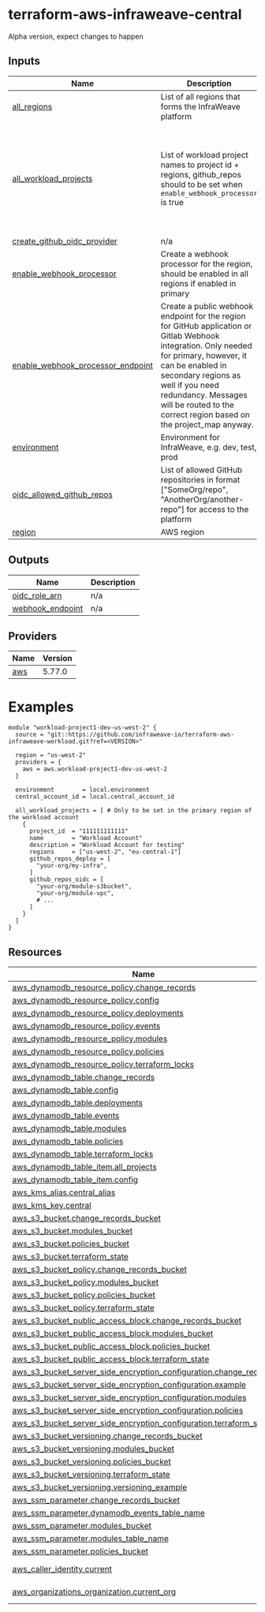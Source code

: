 # terraform-aws-infraweave-central

Alpha version, expect changes to happen

<!-- BEGIN_TF_DOCS -->

<!-- END_TF_DOCS -->
<!-- BEGINNING OF PRE-COMMIT-TERRAFORM DOCS HOOK -->


## Inputs

| Name | Description | Type | Default | Required |
|------|-------------|------|---------|:--------:|
| <a name="input_all_regions"></a> [all\_regions](#input\_all\_regions) | List of all regions that forms the InfraWeave platform | `list(string)` | n/a | yes |
| <a name="input_all_workload_projects"></a> [all\_workload\_projects](#input\_all\_workload\_projects) | List of workload project names to project id + regions, github\_repos should to be set when `enable_webhook_processor` is true | <pre>list(<br/>    object({<br/>      project_id          = string<br/>      name                = string<br/>      description         = string<br/>      regions             = list(string)<br/>      github_repos_deploy = list(string)<br/>      github_repos_oidc   = list(string)<br/>    })<br/>  )</pre> | n/a | yes |
| <a name="input_create_github_oidc_provider"></a> [create\_github\_oidc\_provider](#input\_create\_github\_oidc\_provider) | n/a | `bool` | `true` | no |
| <a name="input_enable_webhook_processor"></a> [enable\_webhook\_processor](#input\_enable\_webhook\_processor) | Create a webhook processor for the region, should be enabled in all regions if enabled in primary | `bool` | `false` | no |
| <a name="input_enable_webhook_processor_endpoint"></a> [enable\_webhook\_processor\_endpoint](#input\_enable\_webhook\_processor\_endpoint) | Create a public webhook endpoint for the region for GitHub application or Gitlab Webhook integration. Only needed for primary, however, it can be enabled in secondary regions as well if you need redundancy. Messages will be routed to the correct region based on the project\_map anyway. | `bool` | `false` | no |
| <a name="input_environment"></a> [environment](#input\_environment) | Environment for InfraWeave, e.g. dev, test, prod | `string` | n/a | yes |
| <a name="input_oidc_allowed_github_repos"></a> [oidc\_allowed\_github\_repos](#input\_oidc\_allowed\_github\_repos) | List of allowed GitHub repositories in format ["SomeOrg/repo", "AnotherOrg/another-repo"] for access to the platform | `list(string)` | `[]` | no |
| <a name="input_region"></a> [region](#input\_region) | AWS region | `string` | n/a | yes |

## Outputs

| Name | Description |
|------|-------------|
| <a name="output_oidc_role_arn"></a> [oidc\_role\_arn](#output\_oidc\_role\_arn) | n/a |
| <a name="output_webhook_endpoint"></a> [webhook\_endpoint](#output\_webhook\_endpoint) | n/a |

## Providers

| Name | Version |
|------|---------|
| <a name="provider_aws"></a> [aws](#provider\_aws) | 5.77.0 |

# Examples

```hcl
module "workload-project1-dev-us-west-2" {
  source = "git::https://github.com/infraweave-io/terraform-aws-infraweave-workload.git?ref=<VERSION>"

  region = "us-west-2"
  providers = {
    aws = aws.workload-project1-dev-us-west-2
  }

  environment        = local.environment
  central_account_id = local.central_account_id

  all_workload_projects = [ # Only to be set in the primary region of the workload account
    {
      project_id  = "111111111111"
      name        = "Workload Account"
      description = "Workload Account for testing"
      regions     = ["us-west-2", "eu-central-1"]
      github_repos_deploy = [
        "your-org/my-infra",
      ]
      github_repos_oidc = [
        "your-org/module-s3bucket",
        "your-org/module-vpc",
        # ...
      ]
    }
  ]
}
```

## Resources

| Name | Type |
|------|------|
| [aws_dynamodb_resource_policy.change_records](https://registry.terraform.io/providers/hashicorp/aws/latest/docs/resources/dynamodb_resource_policy) | resource |
| [aws_dynamodb_resource_policy.config](https://registry.terraform.io/providers/hashicorp/aws/latest/docs/resources/dynamodb_resource_policy) | resource |
| [aws_dynamodb_resource_policy.deployments](https://registry.terraform.io/providers/hashicorp/aws/latest/docs/resources/dynamodb_resource_policy) | resource |
| [aws_dynamodb_resource_policy.events](https://registry.terraform.io/providers/hashicorp/aws/latest/docs/resources/dynamodb_resource_policy) | resource |
| [aws_dynamodb_resource_policy.modules](https://registry.terraform.io/providers/hashicorp/aws/latest/docs/resources/dynamodb_resource_policy) | resource |
| [aws_dynamodb_resource_policy.policies](https://registry.terraform.io/providers/hashicorp/aws/latest/docs/resources/dynamodb_resource_policy) | resource |
| [aws_dynamodb_resource_policy.terraform_locks](https://registry.terraform.io/providers/hashicorp/aws/latest/docs/resources/dynamodb_resource_policy) | resource |
| [aws_dynamodb_table.change_records](https://registry.terraform.io/providers/hashicorp/aws/latest/docs/resources/dynamodb_table) | resource |
| [aws_dynamodb_table.config](https://registry.terraform.io/providers/hashicorp/aws/latest/docs/resources/dynamodb_table) | resource |
| [aws_dynamodb_table.deployments](https://registry.terraform.io/providers/hashicorp/aws/latest/docs/resources/dynamodb_table) | resource |
| [aws_dynamodb_table.events](https://registry.terraform.io/providers/hashicorp/aws/latest/docs/resources/dynamodb_table) | resource |
| [aws_dynamodb_table.modules](https://registry.terraform.io/providers/hashicorp/aws/latest/docs/resources/dynamodb_table) | resource |
| [aws_dynamodb_table.policies](https://registry.terraform.io/providers/hashicorp/aws/latest/docs/resources/dynamodb_table) | resource |
| [aws_dynamodb_table.terraform_locks](https://registry.terraform.io/providers/hashicorp/aws/latest/docs/resources/dynamodb_table) | resource |
| [aws_dynamodb_table_item.all_projects](https://registry.terraform.io/providers/hashicorp/aws/latest/docs/resources/dynamodb_table_item) | resource |
| [aws_dynamodb_table_item.config](https://registry.terraform.io/providers/hashicorp/aws/latest/docs/resources/dynamodb_table_item) | resource |
| [aws_kms_alias.central_alias](https://registry.terraform.io/providers/hashicorp/aws/latest/docs/resources/kms_alias) | resource |
| [aws_kms_key.central](https://registry.terraform.io/providers/hashicorp/aws/latest/docs/resources/kms_key) | resource |
| [aws_s3_bucket.change_records_bucket](https://registry.terraform.io/providers/hashicorp/aws/latest/docs/resources/s3_bucket) | resource |
| [aws_s3_bucket.modules_bucket](https://registry.terraform.io/providers/hashicorp/aws/latest/docs/resources/s3_bucket) | resource |
| [aws_s3_bucket.policies_bucket](https://registry.terraform.io/providers/hashicorp/aws/latest/docs/resources/s3_bucket) | resource |
| [aws_s3_bucket.terraform_state](https://registry.terraform.io/providers/hashicorp/aws/latest/docs/resources/s3_bucket) | resource |
| [aws_s3_bucket_policy.change_records_bucket](https://registry.terraform.io/providers/hashicorp/aws/latest/docs/resources/s3_bucket_policy) | resource |
| [aws_s3_bucket_policy.modules_bucket](https://registry.terraform.io/providers/hashicorp/aws/latest/docs/resources/s3_bucket_policy) | resource |
| [aws_s3_bucket_policy.policies_bucket](https://registry.terraform.io/providers/hashicorp/aws/latest/docs/resources/s3_bucket_policy) | resource |
| [aws_s3_bucket_policy.terraform_state](https://registry.terraform.io/providers/hashicorp/aws/latest/docs/resources/s3_bucket_policy) | resource |
| [aws_s3_bucket_public_access_block.change_records_bucket](https://registry.terraform.io/providers/hashicorp/aws/latest/docs/resources/s3_bucket_public_access_block) | resource |
| [aws_s3_bucket_public_access_block.modules_bucket](https://registry.terraform.io/providers/hashicorp/aws/latest/docs/resources/s3_bucket_public_access_block) | resource |
| [aws_s3_bucket_public_access_block.policies_bucket](https://registry.terraform.io/providers/hashicorp/aws/latest/docs/resources/s3_bucket_public_access_block) | resource |
| [aws_s3_bucket_public_access_block.terraform_state](https://registry.terraform.io/providers/hashicorp/aws/latest/docs/resources/s3_bucket_public_access_block) | resource |
| [aws_s3_bucket_server_side_encryption_configuration.change_records](https://registry.terraform.io/providers/hashicorp/aws/latest/docs/resources/s3_bucket_server_side_encryption_configuration) | resource |
| [aws_s3_bucket_server_side_encryption_configuration.example](https://registry.terraform.io/providers/hashicorp/aws/latest/docs/resources/s3_bucket_server_side_encryption_configuration) | resource |
| [aws_s3_bucket_server_side_encryption_configuration.modules](https://registry.terraform.io/providers/hashicorp/aws/latest/docs/resources/s3_bucket_server_side_encryption_configuration) | resource |
| [aws_s3_bucket_server_side_encryption_configuration.policies](https://registry.terraform.io/providers/hashicorp/aws/latest/docs/resources/s3_bucket_server_side_encryption_configuration) | resource |
| [aws_s3_bucket_server_side_encryption_configuration.terraform_state](https://registry.terraform.io/providers/hashicorp/aws/latest/docs/resources/s3_bucket_server_side_encryption_configuration) | resource |
| [aws_s3_bucket_versioning.change_records_bucket](https://registry.terraform.io/providers/hashicorp/aws/latest/docs/resources/s3_bucket_versioning) | resource |
| [aws_s3_bucket_versioning.modules_bucket](https://registry.terraform.io/providers/hashicorp/aws/latest/docs/resources/s3_bucket_versioning) | resource |
| [aws_s3_bucket_versioning.policies_bucket](https://registry.terraform.io/providers/hashicorp/aws/latest/docs/resources/s3_bucket_versioning) | resource |
| [aws_s3_bucket_versioning.terraform_state](https://registry.terraform.io/providers/hashicorp/aws/latest/docs/resources/s3_bucket_versioning) | resource |
| [aws_s3_bucket_versioning.versioning_example](https://registry.terraform.io/providers/hashicorp/aws/latest/docs/resources/s3_bucket_versioning) | resource |
| [aws_ssm_parameter.change_records_bucket](https://registry.terraform.io/providers/hashicorp/aws/latest/docs/resources/ssm_parameter) | resource |
| [aws_ssm_parameter.dynamodb_events_table_name](https://registry.terraform.io/providers/hashicorp/aws/latest/docs/resources/ssm_parameter) | resource |
| [aws_ssm_parameter.modules_bucket](https://registry.terraform.io/providers/hashicorp/aws/latest/docs/resources/ssm_parameter) | resource |
| [aws_ssm_parameter.modules_table_name](https://registry.terraform.io/providers/hashicorp/aws/latest/docs/resources/ssm_parameter) | resource |
| [aws_ssm_parameter.policies_bucket](https://registry.terraform.io/providers/hashicorp/aws/latest/docs/resources/ssm_parameter) | resource |
| [aws_caller_identity.current](https://registry.terraform.io/providers/hashicorp/aws/latest/docs/data-sources/caller_identity) | data source |
| [aws_organizations_organization.current_org](https://registry.terraform.io/providers/hashicorp/aws/latest/docs/data-sources/organizations_organization) | data source |
<!-- END OF PRE-COMMIT-TERRAFORM DOCS HOOK -->
